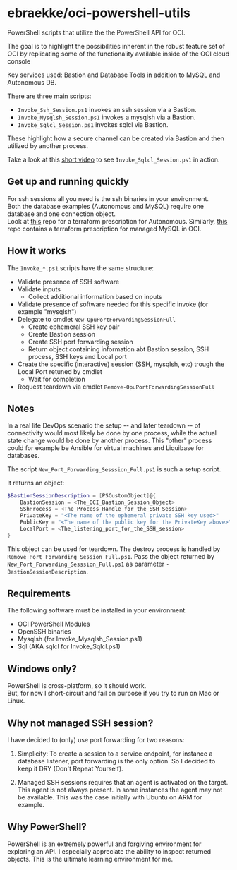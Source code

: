 # ebraekke/oci-powershell-utils

PowerShell scripts that utilize the the PowerShell API for OCI.

The goal is to highlight the possibilities inherent in the robust feature set of OCI
by replicating some of the functionality available inside of the OCI cloud console  

Key services used: Bastion and Database Tools in addition to MySQL and Autonomous DB.  

There are three main scripts: 

* `Invoke_Ssh_Session.ps1` invokes an ssh session via a Bastion.
* `Invoke_Mysqlsh_Session.ps1` invokes a mysqlsh via a Bastion.
* `Invoke_Sqlcl_Session.ps1` invokes sqlcl via Bastion.

These highlight how a secure channel can be created via Bastion and then utilized by another process.

Take a look at this [short video](https://github.com/ebraekke/oci-powershell-utils/issues/3#issue-1576272843) to see `Invoke_Sqlcl_Session.ps1` in action.

## Get up and running quickly

For ssh sessions all you need is the ssh binaries in your environment.   
Both the database examples (Autonomous and MySQL) require one database and one connection object.  
Look at [this](https://github.com/ebraekke/oci-adb-intro) repo for a terraform prescription for Autonomous.
Similarly, [this](https://github.com/ebraekke/oci-mysql-intro) repo contains a terraform prescription for managed MySQL in OCI.

## How it works

The `Invoke_*.ps1` scripts have the same structure:

* Validate presence of SSH software
* Validate inputs
    * Collect additional information based on inputs
* Validate presence of software needed for this specific invoke (for example "mysqlsh")  
* Delegate to cmdlet `New-OpuPortForwardingSessionFull`
    * Create ephemeral SSH key pair
    * Create Bastion session
    * Create SSH port forwarding session 
    * Return object containing information abt Bastion session, SSH process, SSH keys and  Local port 
* Create the specific (interactive) session (SSH, mysqlsh, etc) trough the Local Port retuned by cmdlet
    * Wait for completion
* Request teardown via cmdlet `Remove-OpuPortForwardingSessionFull`

## Notes 

In a real life DevOps scenario the setup -- and later teardown -- of connectivity would most likely be done by one process,
while the actual state change would be done by another process. 
This "other" process could for example be Ansible for virtual machines and Liquibase for databases.  

The script `New_Port_Forwarding_Sesssion_Full.ps1` is such a setup script. 

It returns an object: 
```PowerShell
$BastionSessionDescription = [PSCustomObject]@{
    BastionSession = <The_OCI_Bastion_Session_Object>
    SShProcess = <The_Process_Handle_for_the_SSH_Session>
    PrivateKey = "<The name of the ephemeral private SSH key used>"
    PublicKey = "<The name of the public key for the PrivateKey above>"
    LocalPort = <The_listening_port_for_the_SSH_session>
}
```

This object can be used for teardown. The destroy process is handled by `Remove_Port_Forwarding_Session_Full.ps1`.
Pass the object returned by `New_Port_Forwarding_Sesssion_Full.ps1` as parameter `-BastionSessionDescription`. 

## Requirements 

The following software must be installed in your environment: 

* OCI PowerShell Modules
* OpenSSH binaries
* Mysqlsh (for Invoke_Mysqlsh_Session.ps1)
* Sql (AKA sqlcl for Invoke_Sqlcl.ps1)

## Windows only? 

PowerShell is cross-platform, so it should work.  
But, for now I short-circuit and fail on purpose if you try to run on Mac or Linux. 

## Why not managed SSH session? 

I have decided to (only) use port forwarding for two reasons: 

1. Simplicity: To create a session to a service endpoint, for instance a database listener, port forwarding is the only option. So I decided to keep it DRY (Don't Repeat Yourself). 

2. Managed SSH sessions requires that an agent is activated on the target. This agent is not always present. In some instances the agent may not be available. This was the case initially with Ubuntu on ARM for example.  

## Why PowerShell?

PowerShell is an extremely powerful and forgiving environment for exploring an API.
I especially appreciate the ability to inspect returned objects.
This is the ultimate learning environment for me. 
